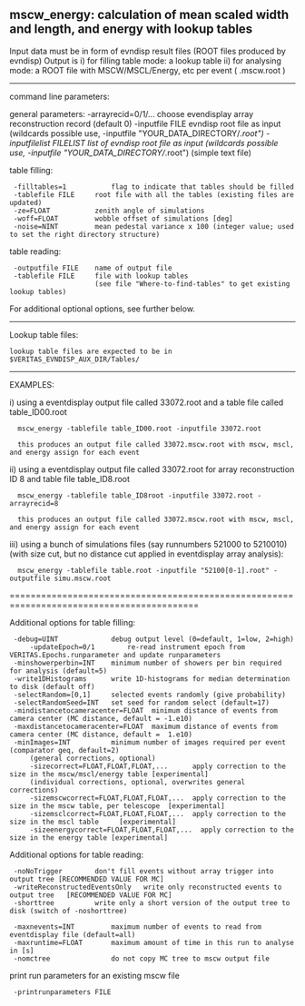 
mscw_energy: calculation of mean scaled width and length, and energy with lookup tables
---------------------------------------------------------------------------------------

Input data must be in form of evndisp result files (ROOT files produced by evndisp)
Output is 
   i)  for filling table mode: a lookup table
   ii) for analysing mode:     a ROOT file with MSCW/MSCL/Energy, etc per event ( .mscw.root )

--------------------------------------------

command line parameters:

general parameters: 
	 -arrayrecid=0/1/... 	 choose evendisplay array reconstruction record (default 0)
	 -inputfile FILE 	 evndisp root file as input (wildcards possible use, -inputfile "YOUR_DATA_DIRECTORY/*.root")
	 -inputfilelist FILELIST list of evndisp root file as input (wildcards possible use, -inputfile "YOUR_DATA_DIRECTORY/*.root")
	 			 (simple text file)

table filling:

	 -filltables=1           flag to indicate that tables should be filled
	 -tablefile FILE 	 root file with all the tables (existing files are updated)
	 -ze=FLOAT       	 zenith angle of simulations
	 -woff=FLOAT      	 wobble offset of simulations [deg]
	 -noise=NINT     	 mean pedestal variance x 100 (integer value; used to set the right directory structure)

table reading:

	 -outputfile FILE 	 name of output file
	 -tablefile FILE 	 file with lookup tables
	                 	 (see file "Where-to-find-tables" to get existing lookup tables)

For additional optional options, see further below.

--------------------------------------------

Lookup table files:
	
	lookup table files are expected to be in 
	$VERITAS_EVNDISP_AUX_DIR/Tables/

--------------------------------------------

EXAMPLES: 

 i) using a eventdisplay output file called 33072.root and a table file called table_ID00.root

      mscw_energy -tablefile table_ID00.root -inputfile 33072.root

      this produces an output file called 33072.mscw.root with mscw, mscl, and energy assign for each event

  ii) using a eventdisplay output file called 33072.root for array reconstruction ID 8 and table file table_ID8.root

      mscw_energy -tablefile table_ID8root -inputfile 33072.root -arrayrecid=8

      this produces an output file called 33072.mscw.root with mscw, mscl, and energy assign for each event

 iii) using a bunch of simulations files (say runnumbers 521000 to 5210010)
     (with size cut, but no distance cut applied in eventdisplay array analysis): 

      mscw_energy -tablefile table.root -inputfile "52100[0-1].root" -outputfile simu.mscw.root

==========================================================================================

Additional options for table filling:

	 -debug=UINT             debug output level (0=default, 1=low, 2=high)
         -updateEpoch=0/1        re-read instrument epoch from VERITAS.Epochs.runparameter and update runparameters
	 -minshowerperbin=INT    minimum number of showers per bin required for analysis (default=5)
	 -write1DHistograms 	 write 1D-histograms for median determination to disk (default off)
	 -selectRandom=[0,1] 	 selected events randomly (give probability)
	 -selectRandomSeed=INT 	 set seed for random select (default=17)
	 -mindistancetocameracenter=FLOAT  minimum distance of events from camera center (MC distance, default = -1.e10)
	 -maxdistancetocameracenter=FLOAT  maximum distance of events from camera center (MC distance, default =  1.e10)
	 -minImages=INT          minimum number of images required per event (comparator geq, default=2)
         (general corrections, optional)
         -sizecorrect=FLOAT,FLOAT,FLOAT,...      apply correction to the size in the mscw/mscl/energy table [experimental]
         (individual corrections, optional, overwrites general corrections)
         -sizemscwcorrect=FLOAT,FLOAT,FLOAT,...  apply correction to the size in the mscw table, per telescope  [experimental]
         -sizemsclcorrect=FLOAT,FLOAT,FLOAT,...  apply correction to the size in the mscl table     [experimental]
         -sizeenergycorrect=FLOAT,FLOAT,FLOAT,...  apply correction to the size in the energy table [experimental]

Additional options for table reading:

	 -noNoTrigger 		 don't fill events without array trigger into output tree [RECOMMENDED VALUE FOR MC]
	 -writeReconstructedEventsOnly	 write only reconstructed events to output tree   [RECOMMENDED VALUE FOR MC]
	 -shorttree 		 write only a short version of the output tree to disk (switch of -noshorttree)

	 -maxnevents=INT         maximum number of events to read from eventdisplay file (default=all)
	 -maxruntime=FLOAT       maximum amount of time in this run to analyse in [s]
	 -nomctree               do not copy MC tree to mscw output file

print run parameters for an existing mscw file

	 -printrunparameters FILE 	 
